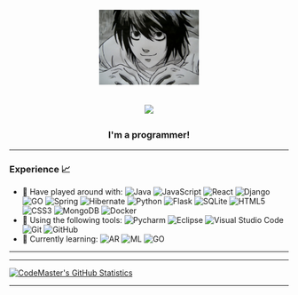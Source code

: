 <p align="center">
    <img src="Assets/L.jpg" width="180">
</p>
<h2 align="center">
<img src="https://readme-typing-svg.herokuapp.com?size=33&color=22CBF7&center=true&vCenter=true&lines=Hi+There!;I'm+a+programmer!!;Nice+to+E-meet+you!">
</h2>

<h3 align="center"> I'm a programmer! </h3>



---

### Experience 📈


- 🔭 Have played around with:   ![Java](https://img.shields.io/badge/-Java-orange?style=plastic&logo=java&amp;logoColor=white)  ![JavaScript](https://img.shields.io/badge/-javascript-red?style=plastic&logo=javascript&amp;logoColor=white)  ![React](https://img.shields.io/badge/-react-blue?style=plastic&logo=react&amp;logoColor=white) ![Django](https://img.shields.io/badge/-django-black?style=plastic&logo=django&amp;logoColor=white)  ![GO](https://img.shields.io/badge/-GO-blue?style=plastic&logo=go&amp;logoColor=white) ![Spring](https://img.shields.io/badge/-spring-red?style=plastic&logo=spring&amp;logoColor=white) ![Hibernate](https://img.shields.io/badge/-hibernate-red?style=plastic&logo=hibernate&amp;logoColor=white) ![Python](https://img.shields.io/badge/-Python-white?style=plastic&logo=python) ![Flask](https://img.shields.io/badge/-flask-azure?style=plastic&logo=flask&logoColor=blue) ![SQLite](https://img.shields.io/badge/-SQLite-yellow?style=plastic&amp&logo=sqlite&amp;logoColor=white) ![HTML5](https://img.shields.io/badge/-HTML5-E34F26?style=plastic&logo=html5&logoColor=white) ![CSS3](https://img.shields.io/badge/-CSS3-1572B6?style=plastic&logo=css3) ![MongoDB](https://img.shields.io/badge/-MongoDB-yellowgreen?style=plastic&logo=mongodb) ![Docker](https://img.shields.io/badge/-Docker-white?style=plastic&logo=docker) 
- 🔧 Using the following tools: ![Pycharm](https://img.shields.io/badge/-PyCharm-green?style=plastic&logo=pycharm) ![Eclipse](https://img.shields.io/badge/-Eclipse-purple?style=plastic&logo=eclipse) ![Visual Studio Code](https://img.shields.io/badge/-VS_Code-blue?style=plastic&logo=visual-studio-code) ![Git](https://img.shields.io/badge/-Git-orange?style=plastic&logo=git&logoColor=white) ![GitHub](https://img.shields.io/badge/-GitHub-purple?style=plastic&logo=github)
- 🌱 Currently learning: ![AR](https://img.shields.io/badge/-AR-blue?style=plastic)  ![ML](https://img.shields.io/badge/-ML-blue?style=plastic) ![GO](https://img.shields.io/badge/-GO-red?style=plastic&logo=go&amp;logoColor=white)

---


---
[![CodeMaster's GitHub Statistics](https://github-readme-stats.vercel.app/api?username=codemaster94)](https://github.com/codemaster94/codemaster94)

---

